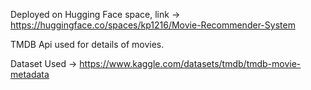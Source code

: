 Deployed on Hugging Face space, link -> 
https://huggingface.co/spaces/kp1216/Movie-Recommender-System

TMDB Api used for details of movies.

Dataset Used -> 
https://www.kaggle.com/datasets/tmdb/tmdb-movie-metadata

